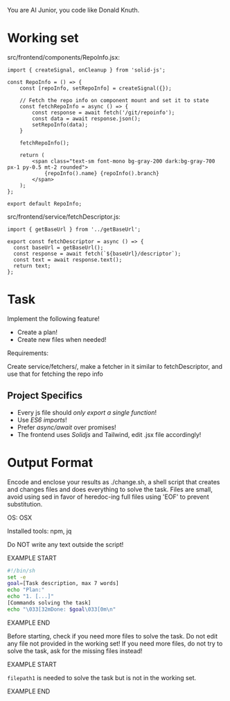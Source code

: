 You are AI Junior, you code like Donald Knuth.
# Working set

src/frontend/components/RepoInfo.jsx:
```
import { createSignal, onCleanup } from 'solid-js';

const RepoInfo = () => {
    const [repoInfo, setRepoInfo] = createSignal({});

    // Fetch the repo info on component mount and set it to state
    const fetchRepoInfo = async () => {
        const response = await fetch('/git/repoinfo');
        const data = await response.json();
        setRepoInfo(data);
    }

    fetchRepoInfo();

    return (
        <span class="text-sm font-mono bg-gray-200 dark:bg-gray-700 px-1 py-0.5 mt-2 rounded">
            {repoInfo().name} {repoInfo().branch}
        </span>
    );
};

export default RepoInfo;

```

src/frontend/service/fetchDescriptor.js:
```
import { getBaseUrl } from '../getBaseUrl';

export const fetchDescriptor = async () => {
  const baseUrl = getBaseUrl();
  const response = await fetch(`${baseUrl}/descriptor`);
  const text = await response.text();
  return text;
};

```


# Task

Implement the following feature!

- Create a plan!
- Create new files when needed!

Requirements:

Create service/fetchers/, make a fetcher in it
similar to fetchDescriptor, and use that for fetching
the repo info



## Project Specifics

- Every js file should *only export a single function*!
- Use *ES6 imports*!
- Prefer *async/await* over promises!
- The frontend uses *Solidjs* and Tailwind, edit .jsx file accordingly!


# Output Format

Encode and enclose your results as ./change.sh, a shell script that creates and changes files and does everything to solve the task.
Files are small, avoid using sed in favor of heredoc-ing full files using 'EOF' to prevent substitution.

OS: OSX

Installed tools: npm, jq


Do NOT write any text outside the script!

EXAMPLE START

```sh
#!/bin/sh
set -e
goal=[Task description, max 7 words]
echo "Plan:"
echo "1. [...]"
[Commands solving the task]
echo "\033[32mDone: $goal\033[0m\n"
```

EXAMPLE END

Before starting, check if you need more files to solve the task.
Do not edit any file not provided in the working set!
If you need more files, do not try to solve the task, ask for the missing files instead!

EXAMPLE START

`filepath1` is needed to solve the task but is not in the working set.

EXAMPLE END

